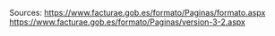 Sources:
https://www.facturae.gob.es/formato/Paginas/formato.aspx
https://www.facturae.gob.es/formato/Paginas/version-3-2.aspx
